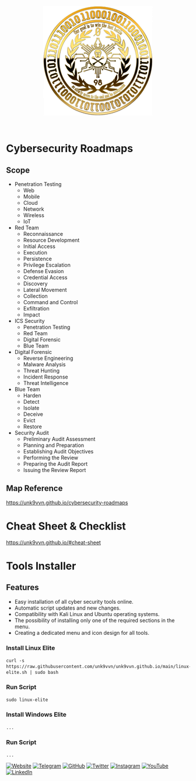 <div align=center markdown="1">

![Unk9-Logo](https://raw.githubusercontent.com/unk9vvn/unk9vvn.github.io/main/logo.png)

</div>
<br>
</div>

# Cybersecurity Roadmaps
## Scope
- Penetration Testing
  - Web
  - Mobile
  - Cloud
  - Network
  - Wireless
  - IoT
- Red Team
  - Reconnaissance
  - Resource Development
  - Initial Access
  - Execution
  - Persistence
  - Privilege Escalation
  - Defense Evasion
  - Credential Access
  - Discovery
  - Lateral Movement
  - Collection
  - Command and Control
  - Exfiltration
  - Impact
- ICS Security
  - Penetration Testing
  - Red Team
  - Digital Forensic
  - Blue Team
- Digital Forensic
  - Reverse Engineering
  - Malware Analysis
  - Threat Hunting
  - Incident Response
  - Threat Intelligence
- Blue Team
  - Harden
  - Detect
  - Isolate
  - Deceive
  - Evict
  - Restore
- Security Audit
  - Preliminary Audit Assessment
  - Planning and Preparation
  - Establishing Audit Objectives
  - Performing the Review
  - Preparing the Audit Report
  - Issuing the Review Report

## Map Reference
<https://unk9vvn.github.io/cybersecurity-roadmaps>

# Cheat Sheet & Checklist

<https://unk9vvn.github.io/#cheat-sheet>

# Tools Installer
## Features
- Easy installation of all cyber security tools online.
- Automatic script updates and new changes.
- Compatibility with Kali Linux and Ubuntu operating systems.
- The possibility of installing only one of the required sections in the menu.
- Creating a dedicated menu and icon design for all tools.

### Install Linux Elite
```
curl -s https://raw.githubusercontent.com/unk9vvn/unk9vvn.github.io/main/linux-elite.sh | sudo bash
```
### Run Script
```
sudo linux-elite
```
### Install Windows Elite
```
...
```
### Run Script
```
...
```

[![Website](https://img.shields.io/badge/Website-000000?style=flat&logo=google-chrome&logoColor=white)](https://unk9vvn.com)
[![Telegram](https://img.shields.io/badge/Telegram-2CA5E0?style=flat&logo=telegram&logoColor=white)](https://t.me/unk9vvn)
[![GitHub](https://img.shields.io/badge/GitHub-181717?style=flat&logo=github&logoColor=white)](https://github.com/unk9vvn)
[![Twitter](https://img.shields.io/badge/Twitter-1DA1F2?style=flat&logo=twitter&logoColor=white)](https://twitter.com/unk9vvn)
[![Instagram](https://img.shields.io/badge/Instagram-E4405F?style=flat&logo=instagram&logoColor=white)](https://instagram.com/unk9vvnx)
[![YouTube](https://img.shields.io/badge/YouTube-FF0000?style=flat&logo=youtube&logoColor=white)](https://youtube.com/c/unk9vvnx)
[![LinkedIn](https://img.shields.io/badge/LinkedIn-0A66C2?style=flat&logo=linkedin&logoColor=white)](https://linkedin.com/company/unk9vvn)
